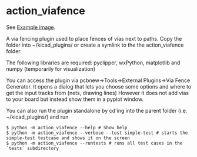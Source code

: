# action_viafence
See [Example image](https://github.com/skuep/kicad-plugins/blob/master/action_viafence/tests/simple-test.png).

A via fencing plugin used to place fences of vias next to paths.
Copy the folder into ~/kicad_plugins/ or create a symlink to the the action_viafence folder.

The following libraries are required: pyclipper, wxPython, matplotlib and numpy (temporarily for visualization)

You can access the plugin via pcbnew->Tools->External Plugins->Via Fence Generator. 
It opens a dialog that lets you choose some options and where to get the input tracks from (nets, drawing lines)
However it does not add vias to your board but instead show them in a pyplot window.

You can also run the plugin standalone by cd'ing into the parent folder (i.e. ~/kicad_plugins/) and run

    $ python -m action_viafence --help # Show help 
    $ python -m action_viafence --verbose --test simple-test # starts the simple-test testcase and shows it on the screen
    $ python -m action_viafence --runtests # runs all test cases in the `tests` subdirectory
